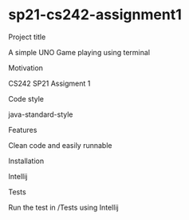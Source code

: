 # sp21-cs242-assignment1
Project title

A simple UNO Game playing using terminal


Motivation

CS242 SP21 Assigment 1


Code style

java-standard-style


Features

Clean code and easily runnable


Installation

Intellij


Tests

Run the test in /Tests using Intellij


